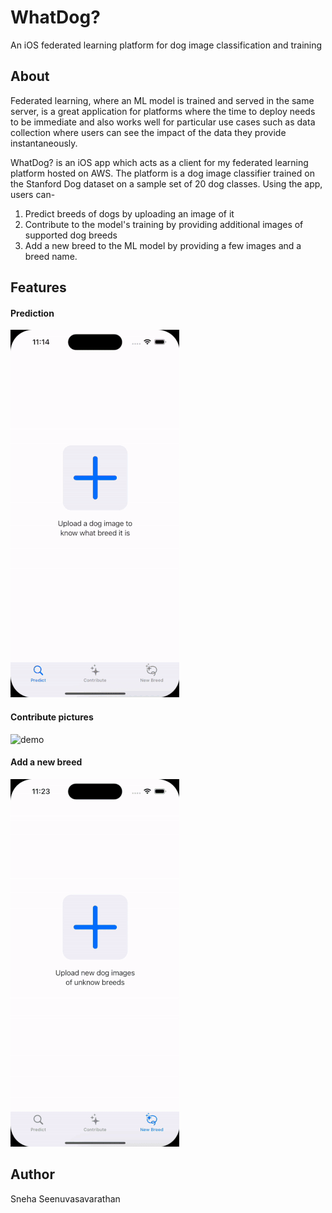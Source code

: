 # WhatDog?
An iOS federated learning platform for dog image classification and training

## About
Federated learning, where an ML model is trained and served in the same server, is a great application for platforms where the time to deploy needs to be immediate and also works well for particular use cases such as data collection where users can see the impact of the data they provide instantaneously. 

WhatDog? is an iOS app which acts as a client for my federated learning platform hosted on AWS. The platform is a dog image classifier trained on the Stanford Dog dataset on a sample set of 20 dog classes. Using the app, users can-
1) Predict breeds of dogs by uploading an image of it
2) Contribute to the model's training by providing additional images of supported dog breeds
3) Add a new breed to the ML model by providing a few images and a breed name.

## Features

#### Prediction

![demo](images/predict.gif)

#### Contribute pictures

![demo](images/train.gif)

#### Add a new breed

![demo](images/newclass.gif)

## Author
Sneha Seenuvasavarathan
